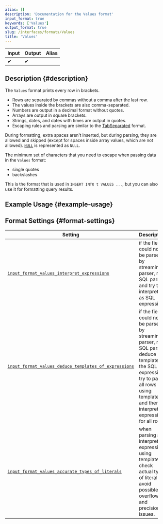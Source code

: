 ```yaml
---
alias: []
description: 'Documentation for the Values format'
input_format: true
keywords: ['Values']
output_format: true
slug: /interfaces/formats/Values
title: 'Values'
---
```


| Input | Output | Alias |
|-------|--------|-------|
| ✔     | ✔      |       |

## Description \{#description}

The `Values` format prints every row in brackets. 

- Rows are separated by commas without a comma after the last row. 
- The values inside the brackets are also comma-separated. 
- Numbers are output in a decimal format without quotes. 
- Arrays are output in square brackets. 
- Strings, dates, and dates with times are output in quotes. 
- Escaping rules and parsing are similar to the [TabSeparated](TabSeparated/TabSeparated.md) format.

During formatting, extra spaces aren't inserted, but during parsing, they are allowed and skipped (except for spaces inside array values, which are not allowed). 
[`NULL`](/sql-reference/syntax.md) is represented as `NULL`.

The minimum set of characters that you need to escape when passing data in the `Values` format: 
- single quotes
- backslashes

This is the format that is used in `INSERT INTO t VALUES ...`, but you can also use it for formatting query results.

## Example Usage \{#example-usage}

## Format Settings \{#format-settings}

| Setting                                                                                                                                                     | Description                                                                                                                                                                                   | Default |
|-------------------------------------------------------------------------------------------------------------------------------------------------------------|-----------------------------------------------------------------------------------------------------------------------------------------------------------------------------------------------|---------|
| [`input_format_values_interpret_expressions`](../../operations/settings/settings-formats.md/#input_format_values_interpret_expressions)                     | if the field could not be parsed by streaming parser, run SQL parser and try to interpret it as SQL expression.                                                                               | `true`  |
| [`input_format_values_deduce_templates_of_expressions`](../../operations/settings/settings-formats.md/#input_format_values_deduce_templates_of_expressions) | if the field could not be parsed by streaming parser, run SQL parser, deduce template of the SQL expression, try to parse all rows using template and then interpret expression for all rows. | `true`  |
| [`input_format_values_accurate_types_of_literals`](../../operations/settings/settings-formats.md/#input_format_values_accurate_types_of_literals)           | when parsing and interpreting expressions using template, check actual type of literal to avoid possible overflow and precision issues.                                                       | `true`  |


